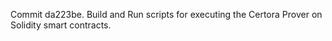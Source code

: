 Commit da223be.                    Build and Run scripts for executing the Certora Prover on Solidity smart contracts.
